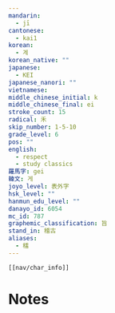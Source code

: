 ```yaml
---
mandarin:
  - jī
cantonese:
  - kai1
korean:
  - 계
korean_native: ""
japanese:
  - KEI
japanese_nanori: ""
vietnamese:
middle_chinese_initial: k
middle_chinese_final: ei
stroke_count: 15
radical: 禾
skip_number: 1-5-10
grade_level: 6
pos: ""
english:
  - respect
  - study classics
羅馬字: gei
韓文: 게
joyo_level: 表外字
hsk_level: ""
hanmun_edu_level: ""
danayo_id: 6054
mc_id: 787
graphemic_classification: 旨
stand_in: 稽古
aliases:
  - 𥡴
---
```

```meta-bind-embed
[[nav/char_info]]
```

# Notes
